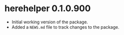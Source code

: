 # herehelper 0.1.0.900

* Initial working version of the package.
* Added a `NEWS.md` file to track changes to the package.

